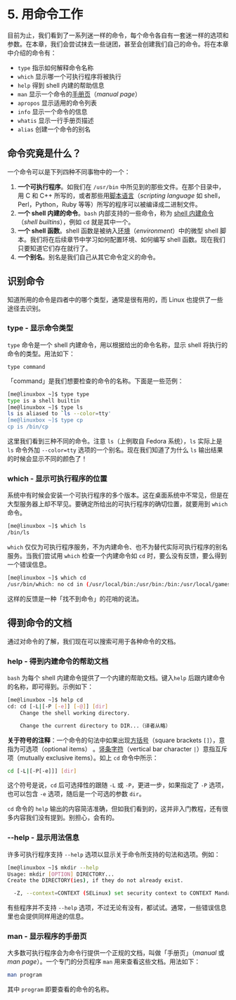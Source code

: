 # 5. 用命令工作

目前为止，我们看到了一系列迷一样的命令，每个命令各自有一套迷一样的选项和参数。在本章，我们会尝试抹去一些谜团，甚至会创建我们自己的命令。将在本章中介绍的命令有：

- `type` 指示如何解释命令名称
- `which` 显示哪一个可执行程序将被执行
- `help` 得到 shell 内建的帮助信息
- `man` 显示一个命令的<u>手册页</u>（*manual page*）
- `apropos` 显示适用的命令列表
- `info` 显示一个命令的信息
- `whatis` 显示一行手册页描述
- `alias` 创建一个命令的别名

## 命令究竟是什么？

一个命令可以是下列四种不同事物中的一个：

1. **一个可执行程序**。如我们在 `/usr/bin` 中所见到的那些文件。在那个目录中，用 C 和 C++ 所写的，或者那些用<u>脚本语言</u>（*scripting language* 如 shell，Perl，Python，Ruby 等等）所写的程序可以被编译成二进制文件。
2. **一个 shell 内建的命令**。`bash` 内部支持的一些命令，称为 <u>shell 内建命令</u>（*shell builtins*），例如 `cd` 就是其中一个。
3. **一个 shell 函数**。shell 函数是被纳入<u>环境</u>（*environment*）中的微型 shell 脚本。我们将在后续章节中学习如何配置环境、如何编写 shell 函数。现在我们只要知道它们存在就行了。
4. **一个别名**。别名是我们自己从其它命令定义的命令。

## 识别命令

知道所用的命令是四者中的哪个类型，通常是很有用的，而 Linux 也提供了一些途径去识别。

### type - 显示命令类型

`type` 命令是一个 shell 内建命令，用以根据给出的命令名称，显示 shell 将执行的命令的类型。用法如下：

```
type command
```

「command」是我们想要检查的命令的名称。下面是一些范例：

```bash
[me@linuxbox ~]$ type type
type is a shell builtin
[me@linuxbox ~]$ type ls
ls is aliased to `ls --color=tty'
[me@linuxbox ~]$ type cp
cp is /bin/cp
```

这里我们看到三种不同的命令。注意 `ls`（上例取自 Fedora 系统），`ls` 实际上是 `ls` 命令外加 `--color=tty` 选项的一个别名。现在我们知道了为什么 `ls` 输出结果的时候会显示不同的颜色了！

### which - 显示可执行程序的位置

系统中有时候会安装一个可执行程序的多个版本。这在桌面系统中不常见，但是在大型服务器上却不罕见。要确定所给出的可执行程序的确切位置，就要用到 `which` 命令。

```bash
[me@linuxbox ~]$ which ls
/bin/ls
```

`which` 仅仅为可执行程序服务，不为内建命令、也不为替代实际可执行程序的别名服务。当我们尝试用 `which` 检查一个内建命令如 `cd` 时，要么没有反馈，要么得到一个错误信息。

```bash
[me@linuxbox ~]$ which cd
/usr/bin/which: no cd in (/usr/local/bin:/usr/bin:/bin:/usr/local/games:/usr/games)
```

这样的反馈是一种「找不到命令」的花哨的说法。

## 得到命令的文档

通过对命令的了解，我们现在可以搜索可用于各种命令的文档。

### help - 得到内建命令的帮助文档

`bash` 为每个 shell 内建命令提供了一个内建的帮助文档。键入`help` 后跟内建命令的名称，即可得到。示例如下：

```bash
[me@linuxbox ~]$ help cd
cd: cd [-L|[-P [-e]] [-@]] [dir]
    Change the shell working directory.

    Change the current directory to DIR...（译者从略）
```

**关于符号的注释**：一个命令的句法中如果出现<u>方括号</u>（square brackets `[]`），意指为可选项（optional items） 。<u>竖条字符</u>（vertical bar character `|`）意指互斥项（mutually exclusive items）。如上 `cd` 命令中所示：

```bash
cd [-L|[-P[-e]]] [dir]
```

这个符号是说，`cd` 后可选择性的跟随 `-L` 或 `-P`，更进一步，如果指定了 `-P` 选项，也可以包含 `-e` 选项，随后是一个可选的参数 `dir`。

`cd` 命令的 `help` 输出的内容简洁准确，但如我们看到的，这并非入门教程，还有很多内容我们没有提到。别担心，会有的。

### --help - 显示用法信息

许多可执行程序支持 `--help` 选项以显示关于命令所支持的句法和选项。例如：

```bash
[me@linuxbox ~]$ mkdir --help
Usage: mkdir [OPTION] DIRECTORY...
Create the DIRECTORY(ies), if they do not already exist.

  -Z, --context=CONTEXT (SELinux) set security context to CONTEXT Mandatory arguments to long options are mandatory for short options too. （译者从略）
```

有些程序并不支持 `--help` 选项，不过无论有没有，都试试。通常，一些错误信息里也会提供同样用途的信息。

### man - 显示程序的手册页

大多数可执行程序会为命令行提供一个正规的文档，叫做「手册页」（*manual* 或 *man page*）。一个专门的分页程序 `man` 用来查看这些文档。用法如下：

```bash
man program
```

其中 `program` 即要查看的命令的名称。



